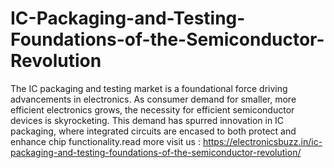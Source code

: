 # IC-Packaging-and-Testing-Foundations-of-the-Semiconductor-Revolution
The IC packaging and testing market is a foundational force driving advancements in electronics. As consumer demand for smaller, more efficient electronics grows, the necessity for efficient semiconductor devices is skyrocketing. This demand has spurred innovation in IC packaging, where integrated circuits are encased to both protect and enhance chip functionality.read more 
visit us : https://electronicsbuzz.in/ic-packaging-and-testing-foundations-of-the-semiconductor-revolution/

